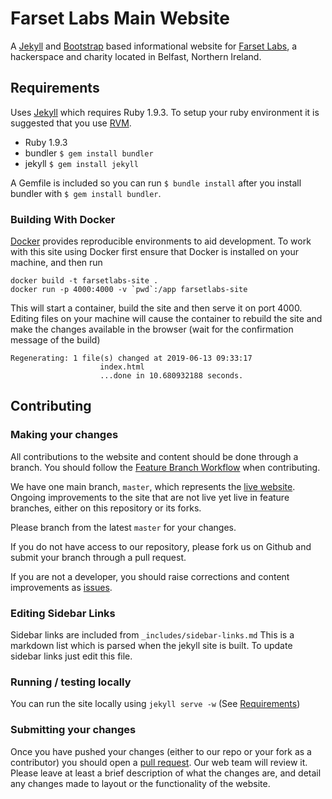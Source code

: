 # Farset Labs Main Website

A [Jekyll][jekyll] and [Bootstrap][bootstrap] based informational website for
[Farset Labs][farsetlabs], a hackerspace and charity located in Belfast,
Northern Ireland.

## Requirements

Uses [Jekyll][jekyll] which requires Ruby 1.9.3. To setup your ruby
environment it is suggested that you use [RVM][rvm].

- Ruby 1.9.3
- bundler `$ gem install bundler`
- jekyll `$ gem install jekyll`

A Gemfile is included so you can run `$ bundle install` after you install
bundler with `$ gem install bundler`.

### Building With Docker
[Docker](https://docker.com) provides reproducible environments to aid 
development. To work with this site using Docker first ensure that Docker is
installed on your machine, and then run

```
docker build -t farsetlabs-site .
docker run -p 4000:4000 -v `pwd`:/app farsetlabs-site
```

This will start a container, build the site and then serve it on port 4000. 
Editing files on your machine will cause the container to rebuild the site and
make the changes available in the browser (wait for the confirmation message of
the build)

```
Regenerating: 1 file(s) changed at 2019-06-13 09:33:17
                    index.html
                    ...done in 10.680932188 seconds.
```

## Contributing

### Making your changes

All contributions to the website and content should be done through a branch.
You should follow the [Feature Branch Workflow][feature-branch-workflow] when
contributing.

We have one main branch, `master`, which represents the
[live website][farsetlabs]. Ongoing improvements to the site that are not live
yet live in feature branches, either on this repository or its forks.

Please branch from the latest `master` for your changes.

If you do not have access to our repository, please fork us on Github and
submit your branch through a pull request.

If you are not a developer, you should raise corrections and content
improvements as [issues].

### Editing Sidebar Links

Sidebar links are included from `_includes/sidebar-links.md` This is a
markdown list which is parsed when the jekyll site is built. To update sidebar
links just edit this file.

### Running / testing locally

You can run the site locally using `jekyll serve -w` (See
[Requirements](#requirements))

### Submitting your changes

Once you have pushed your changes (either to our repo or your fork as a
contributor) you should open a [pull request]. Our web team will review it.
Please leave at least a brief description of what the changes are, and detail
any changes made to layout or the functionality of the website.


[bootstrap]: http://getbootstrap.com/
[farsetlabs]: https://farsetlabs.org.uk/
[feature-branch-workflow]: https://www.atlassian.com/git/tutorials/comparing-workflows/feature-branch-workflow
[jekyll]: http://jekyllrb.com/
[rvm]: https://rvm.io/

[issues]: https://github.com/FarsetLabs/farsetlabs.github.io/issues
[pull request]: https://github.com/FarsetLabs/farsetlabs.github.io/pulls
